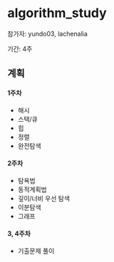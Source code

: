 # algorithm_study
참가자: yundo03, lachenalia

기간: 4주

## 계획

#### 1주차
 - 해시
 - 스택/큐
 - 힙
 - 정렬
 - 완전탐색

#### 2주차
 - 탐욕법
 - 동적계획법
 - 깊이/너비 우선 탐색
 - 이분탐색
 - 그래프

#### 3, 4주차
- 기출문제 풀이
